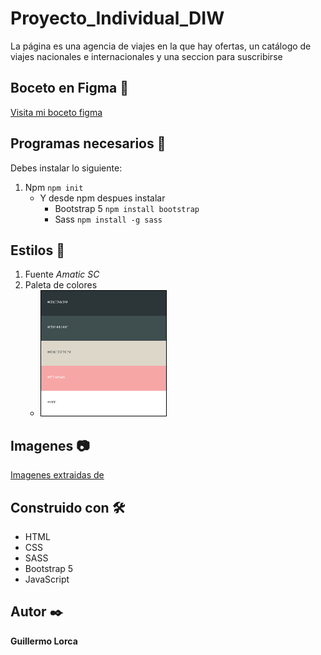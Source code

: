 # Proyecto_Individual_DIW
La página es una agencia de viajes en la que hay ofertas, un catálogo de viajes nacionales e internacionales y una seccion para suscribirse
## Boceto en Figma 📄
[Visita mi boceto figma](https://www.figma.com/file/P8zET2nxssMNfpUxJ5pivc/Proyecto-DIW?node-id=0%3A1)
## Programas necesarios 🔧
Debes instalar lo siguiente:
1. Npm 
    `npm init`
    * Y desde npm despues instalar
        * Bootstrap 5
            `npm install bootstrap `
        * Sass
            `npm install -g sass `
## Estilos 🎨 
1. Fuente *Amatic SC*
2. Paleta de colores 
    * <img src="Proyecto Diw\recursos\paletafusionada.png" alt="My paleta" style="width: 200px; height: 200px; border:1px solid black;" />  
## Imagenes 📷
[Imagenes extraidas de](https://www.pexels.com/es-es/)
## Construido con 🛠️
* HTML
* CSS
* SASS
* Bootstrap 5
* JavaScript
## Autor ✒️
**Guillermo Lorca**
